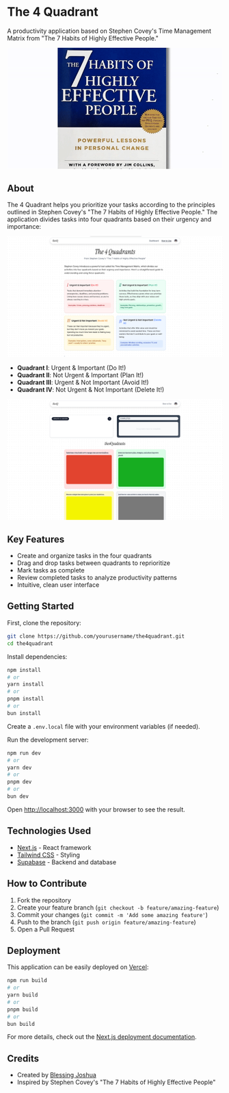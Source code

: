 # The 4 Quadrant

A productivity application based on Stephen Covey's Time Management Matrix from "The 7 Habits of Highly Effective People."

![Overview of The 4 Quadrant application](overview.gif)

## About

The 4 Quadrant helps you prioritize your tasks according to the principles outlined in Stephen Covey's "The 7 Habits of Highly Effective People." The application divides tasks into four quadrants based on their urgency and importance:

![How to use the application](howtouse.png)

- **Quadrant I**: Urgent & Important (Do It!)
- **Quadrant II**: Not Urgent & Important (Plan It!)
- **Quadrant III**: Urgent & Not Important (Avoid It!)
- **Quadrant IV**: Not Urgent & Not Important (Delete It!)

![Dashboard view of the application](dashboard.png)

## Key Features

- Create and organize tasks in the four quadrants
- Drag and drop tasks between quadrants to reprioritize
- Mark tasks as complete
- Review completed tasks to analyze productivity patterns
- Intuitive, clean user interface

## Getting Started

First, clone the repository:

```bash
git clone https://github.com/yourusername/the4quadrant.git
cd the4quadrant
```

Install dependencies:

```bash
npm install
# or
yarn install
# or
pnpm install
# or
bun install
```

Create a `.env.local` file with your environment variables (if needed).

Run the development server:

```bash
npm run dev
# or
yarn dev
# or
pnpm dev
# or
bun dev
```

Open [http://localhost:3000](http://localhost:3000) with your browser to see the result.

## Technologies Used

- [Next.js](https://nextjs.org/) - React framework
- [Tailwind CSS](https://tailwindcss.com/) - Styling
- [Supabase](https://supabase.com/) - Backend and database

## How to Contribute

1. Fork the repository
2. Create your feature branch (`git checkout -b feature/amazing-feature`)
3. Commit your changes (`git commit -m 'Add some amazing feature'`)
4. Push to the branch (`git push origin feature/amazing-feature`)
5. Open a Pull Request

## Deployment

This application can be easily deployed on [Vercel](https://vercel.com/):

```bash
npm run build
# or
yarn build
# or
pnpm build
# or
bun build
```

For more details, check out the [Next.js deployment documentation](https://nextjs.org/docs/app/building-your-application/deploying).

## Credits

- Created by [Blessing Joshua](https://github.com/blesjosh)
- Inspired by Stephen Covey's "The 7 Habits of Highly Effective People"
